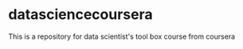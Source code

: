 datasciencecoursera
===================

This is a repository for data scientist's tool box course from coursera

